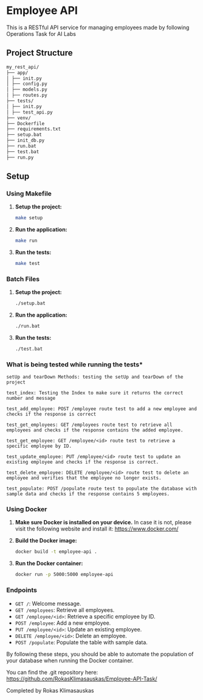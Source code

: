 # Employee API

This is a RESTful API service for managing employees made by following Operations Task for AI Labs

## Project Structure
```sh
my_rest_api/
├── app/
│ ├── init.py
│ ├── config.py
│ ├── models.py
│ ├── routes.py
├── tests/
│ ├── init.py
│ ├── test_api.py
├── venv/
├── Dockerfile
├── requirements.txt
├── setup.bat
├── init_db.py
├── run.bat
├── test.bat
├── run.py
```
## Setup

### Using Makefile

1. **Setup the project:**
    ```sh
    make setup
    ```

2. **Run the application:**
    ```sh
    make run
    ```

3. **Run the tests:**
    ```sh
    make test
    ```

### Batch Files

1. **Setup the project:**
    ```sh
    ./setup.bat
    ```

2. **Run the application:**
    ```sh
    ./run.bat
    ```

3. **Run the tests:**
    ```sh
    ./test.bat
    ```

### **What is being tested while running the tests***
    setUp and tearDown Methods: testing the setUp and tearDown of the project

    test_index: Testing the Index to make sure it returns the correct number and message

    test_add_employee: POST /employee route test to add a new employee and checks if the response is correct

    test_get_employees: GET /employees route test to retrieve all employees and checks if the response contains the added employee.

    test_get_employee: GET /employee/<id> route test to retrieve a specific employee by ID.

    test_update_employee: PUT /employee/<id> route test to update an existing employee and checks if the response is correct.

    test_delete_employee: DELETE /employee/<id> route test to delete an employee and verifies that the employee no longer exists.

    test_populate: POST /populate route test to populate the database with sample data and checks if the response contains 5 employees.

### Using Docker

1. **Make sure Docker is installed on your device.**
    In case it is not, please visit the following website and install it:
    https://www.docker.com/

1. **Build the Docker image:**
    ```sh
    docker build -t employee-api .
    ```

2. **Run the Docker container:**
    ```sh
    docker run -p 5000:5000 employee-api
    ```

### Endpoints

- `GET /`: Welcome message.
- `GET /employees`: Retrieve all employees.
- `GET /employee/<id>`: Retrieve a specific employee by ID.
- `POST /employee`: Add a new employee.
- `PUT /employee/<id>`: Update an existing employee.
- `DELETE /employee/<id>`: Delete an employee.
- `POST /populate`: Populate the table with sample data.


By following these steps, you should be able to automate the population of your database when running the Docker container.

You can find the .git repository here: https://github.com/RokasKlimasauskas/Employee-API-Task/

Completed by Rokas Klimasauskas


